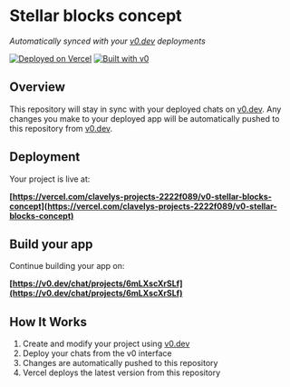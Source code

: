 # Stellar blocks concept

*Automatically synced with your [v0.dev](https://v0.dev) deployments*

[![Deployed on Vercel](https://img.shields.io/badge/Deployed%20on-Vercel-black?style=for-the-badge&logo=vercel)](https://vercel.com/clavelys-projects-2222f089/v0-stellar-blocks-concept)
[![Built with v0](https://img.shields.io/badge/Built%20with-v0.dev-black?style=for-the-badge)](https://v0.dev/chat/projects/6mLXscXrSLf)

## Overview

This repository will stay in sync with your deployed chats on [v0.dev](https://v0.dev).
Any changes you make to your deployed app will be automatically pushed to this repository from [v0.dev](https://v0.dev).

## Deployment

Your project is live at:

**[https://vercel.com/clavelys-projects-2222f089/v0-stellar-blocks-concept](https://vercel.com/clavelys-projects-2222f089/v0-stellar-blocks-concept)**

## Build your app

Continue building your app on:

**[https://v0.dev/chat/projects/6mLXscXrSLf](https://v0.dev/chat/projects/6mLXscXrSLf)**

## How It Works

1. Create and modify your project using [v0.dev](https://v0.dev)
2. Deploy your chats from the v0 interface
3. Changes are automatically pushed to this repository
4. Vercel deploys the latest version from this repository
